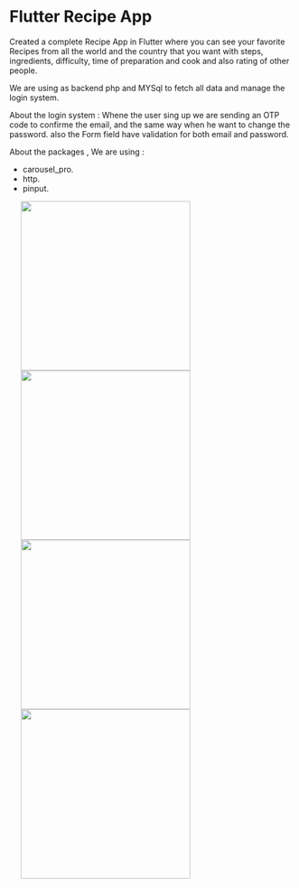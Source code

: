 # **Flutter Recipe App**

Created a complete Recipe App in Flutter where you can see your favorite Recipes from all the world and the country that you want with steps, ingredients, difficulty, time of preparation and cook and also rating of other people.

We are using as backend php and MYSql to fetch all data and manage the login system.

About the login system : Whene the user sing up we are sending an OTP code to confirme the email, and the same way when he want to change the password. also the Form field have validation for both email and password.

About the packages , We are using : 
  - carousel_pro.
  - http.
  - pinput.
  
<p float="left">
  <img src="https://user-images.githubusercontent.com/56930955/68528564-c181b380-02f4-11ea-9b77-f96ab7781b50.PNG" 
       width=300 hspace="20"/> 
  <img src="https://user-images.githubusercontent.com/56930955/68528581-ebd37100-02f4-11ea-9d30-01726d107c13.PNG"
       width=300 hspace="20"/> 
  <img src="https://user-images.githubusercontent.com/56930955/68528576-e9711700-02f4-11ea-938a-f0fce22aec7c.PNG" 
       width=300 hspace="20"/>
  <img src="https://user-images.githubusercontent.com/56930955/68528576-e9711700-02f4-11ea-938a-f0fce22aec7c.PNG" 
       width=300 hspace="20"/>
</p>

